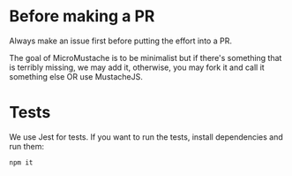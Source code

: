 # Before making a PR

Always make an issue first before putting the effort into a PR.

The goal of MicroMustache is to be minimalist but if there's something that is terribly missing, we may add it, otherwise, you may fork it and call it something else OR use MustacheJS.

# Tests

We use Jest for tests. If you want to run the tests, install dependencies and run them:

```bash
npm it
```
